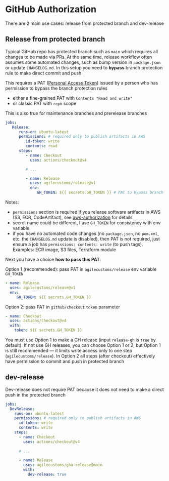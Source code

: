 # GitHub Authorization

There are 2 main use cases: release from protected branch and dev-release

## Release from protected branch

Typical GitHub repo has protected branch such as `main` which requires all changes to be made via PRs.
At the same time, release workflow often assumes some automated changes, such as bump version in `package.json` or update `CHANGELOG.md`.
In this setup you need to **bypass** branch protection rule to make direct commit and push

This requires a PAT ([Personal Access Token](https://docs.github.com/en/authentication/keeping-your-account-and-data-secure/managing-your-personal-access-tokens)) issued by a person who has permission to bypass the branch protection rules
- either a fine-grained PAT with `Contents "Read and write"`
- or classic PAT with `repo` scope

This is also true for maintenance branches and prerelease branches

```yaml
jobs:
   Release:
      runs-on: ubuntu-latest
      permissions: # required only to publish artifacts in AWS
         id-token: write
         contents: read
      steps:
         - name: Checkout
           uses: actions/checkout@v4

         # ...

         - name: Release
           uses: agilecustoms/release@v1
           env:
              GH_TOKEN: ${{ secrets.GH_TOKEN }} # PAT to bypass branch protection (from repo/org secret GH_TOKEN)
```

Notes:
- `permissions` section is required if you release software artifacts in AWS (S3, ECR, CodeArtifact), see [aws-authorization](./aws-authorization.md) for details
- secret name could be different, I use `GH_TOKEN` for consistency with env variable
- if you have no automated code changes (no `package.json`, no `pom.xml`, etc. the `CHANGELOG.md` update is disabled),
then PAT is not required, just ensure a job has `permissions: contents: write` (to push tags).
Examples: ECR image, S3 files, Terraform module

Next you have a choice **how to pass this PAT**:

Option 1 (recommended): pass PAT in `agilecustoms/release` env variable `GH_TOKEN`
```yaml
- name: Release
  uses: agilecustoms/release@v1
  env:
     GH_TOKEN: ${{ secrets.GH_TOKEN }}
```

Option 2: pass PAT in `github/checkout` `token` parameter
```yaml
- name: Checkout
  uses: actions/checkout@v4
  with:
    token: ${{ secrets.GH_TOKEN }}
```

You must use Option 1 to make a GH release (input `release-gh` is `true` by default).
If not use GH releases, you can choose Option 1 or 2, but Option 1 is still recommended —
it limits write access only to one step (`agilecustoms/release`).
In Option 2 all steps (after checkout) effectively have permission to commit and push in protected branch

## dev-release

Dev-release does not require PAT because it does not need to make a direct push in the protected branch

```yaml
jobs:
  DevRelease:
    runs-on: ubuntu-latest
    permissions: # required only to publish artifacts in AWS
      id-token: write
      contents: write
    steps:
      - name: Checkout
        uses: actions/checkout@v4
        
      # ...

      - name: Release
        uses: agilecustoms/gha-release@main
        with:
          dev-release: true
```
